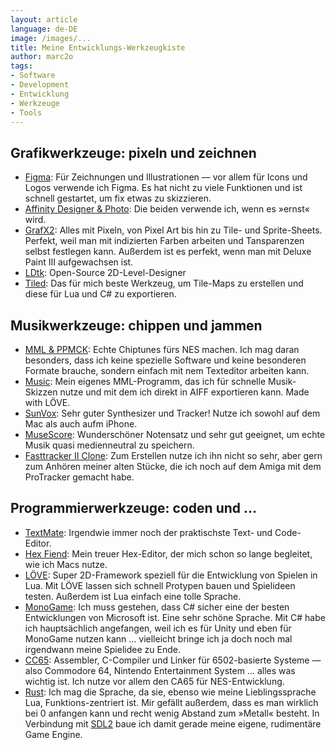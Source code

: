 ```yaml
---
layout: article
language: de-DE
image: /images/...
title: Meine Entwicklungs-Werkzeugkiste
author: marc2o
tags:
- Software
- Development
- Entwicklung
- Werkzeuge
- Tools
---
```


## Grafikwerkzeuge: pixeln und zeichnen

- [Figma](https://www.figma.com/): Für Zeichnungen und Illustrationen — vor allem für Icons und Logos verwende ich Figma. Es hat nicht zu viele Funktionen und ist schnell gestartet, um fix etwas zu skizzieren.
- [Affinity Designer & Photo](https://affinity.serif.com/de/): Die beiden verwende ich, wenn es »ernst« wird.
- [GrafX2](https://pulkomandy.tk/projects/GrafX2): Alles mit Pixeln, von Pixel Art bis hin zu Tile- und Sprite-Sheets. Perfekt, weil man mit indizierten Farben arbeiten und Tansparenzen selbst festlegen kann. Außerdem ist es perfekt, wenn man mit Deluxe Paint III aufgewachsen ist.
- [LDtk](https://ldtk.io): Open-Source 2D-Level-Designer
- [Tiled](https://www.mapeditor.org/): Das für mich beste Werkzeug, um Tile-Maps zu erstellen und diese für Lua und C# zu exportieren.

## Musikwerkzeuge: chippen und jammen

- [MML & PPMCK](https://github.com/munshkr/ppmck): Echte Chiptunes fürs NES machen. Ich mag daran besonders, dass ich keine spezielle Software und keine besonderen Formate brauche, sondern einfach mit nem Texteditor arbeiten kann. 
- [Music](https://github.com/marc2o/Music): Mein eigenes MML-Programm, das ich für schnelle Musik-Skizzen nutze und mit dem ich direkt in AIFF exportieren kann. Made with LÖVE.
- [SunVox](https://warmplace.ru/soft/sunvox/): Sehr guter Synthesizer und Tracker! Nutze ich sowohl auf dem Mac als auch aufm iPhone.
- [MuseScore](https://musescore.org/): Wunderschöner Notensatz und sehr gut geeignet, um echte Musik quasi medienneutral zu speichern.
- [Fasttracker II Clone](https://16-bits.org/ft2.php): Zum Erstellen nutze ich ihn nicht so sehr, aber gern zum Anhören meiner alten Stücke, die ich noch auf dem Amiga mit dem ProTracker gemacht habe.

## Programmierwerkzeuge: coden und …

- [TextMate](https://github.com/textmate/textmate): Irgendwie immer noch der praktischste Text- und Code-Editor.
- [Hex Fiend](https://hexfiend.com/): Mein treuer Hex-Editor, der mich schon so lange begleitet, wie ich Macs nutze.
- [LÖVE](https://love2d.org/): Super 2D-Framework speziell für die Entwicklung von Spielen in Lua. Mit LÖVE lassen sich schnell Protypen bauen und Spielideen testen. Außerdem ist Lua einfach eine tolle Sprache.
- [MonoGame](https://www.monogame.net/): Ich muss gestehen, dass C# sicher eine der besten Entwicklungen von Microsoft ist. Eine sehr schöne Sprache. Mit C# habe ich hauptsächlich angefangen, weil ich es für Unity und eben für MonoGame nutzen kann … vielleicht bringe ich ja doch noch mal irgendwann meine Spielidee zu Ende.
- [CC65](https://cc65.github.io/): Assembler, C-Compiler und Linker für 6502-basierte Systeme — also Commodore 64, Nintendo Entertainment System … alles was wichtig ist. Ich nutze vor allem den CA65 für NES-Entwicklung.
- [Rust](https://www.rust-lang.org): Ich mag die Sprache, da sie, ebenso wie meine Lieblingssprache Lua, Funktions-zentriert ist. Mir gefällt außerdem, dass es man wirklich bei 0 anfangen kann und recht wenig Abstand zum »Metall« besteht. In Verbindung mit [SDL2](https://www.libsdl.org/) baue ich damit gerade meine eigene, rudimentäre Game Engine.